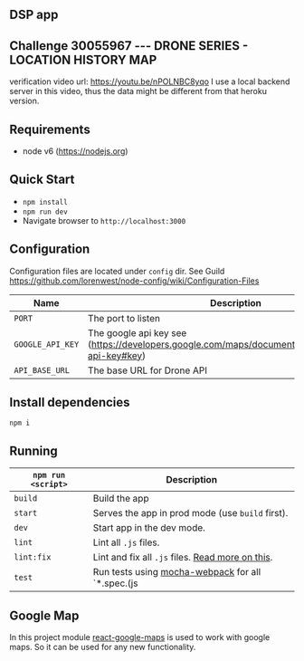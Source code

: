 ## DSP app

## Challenge 30055967 --- DRONE SERIES - LOCATION HISTORY MAP
verification video url: https://youtu.be/nPOLNBC8yqo
I use a local backend server in this video, thus the data might be different from that heroku version.

## Requirements
* node v6 (https://nodejs.org)

## Quick Start
* `npm install`
* `npm run dev`
* Navigate browser to `http://localhost:3000`


## Configuration
Configuration files are located under `config` dir.
See Guild https://github.com/lorenwest/node-config/wiki/Configuration-Files

|Name|Description|
|----|-----------|
|`PORT`| The port to listen|
|`GOOGLE_API_KEY`| The google api key see (https://developers.google.com/maps/documentation/javascript/get-api-key#key)|
|`API_BASE_URL`| The base URL for Drone API |


## Install dependencies
`npm i`

## Running

|`npm run <script>`|Description|
|------------------|-----------|
|`build`|Build the app|
|`start`|Serves the app in prod mode (use `build` first).|
|`dev`|Start app in the dev mode.|
|`lint`|Lint all `.js` files.|
|`lint:fix`|Lint and fix all `.js` files. [Read more on this](http://eslint.org/docs/user-guide/command-line-interface.html#fix).|
|`test`|Run tests using [mocha-webpack](https://github.com/webpack/mocha-loader) for all `*.spec.(js|jsx)` files in the `src` dir.|

## Google Map
In this project module [react-google-maps](https://github.com/tomchentw/react-google-maps) is used to work with google maps. So it can be used for any new functionality.
